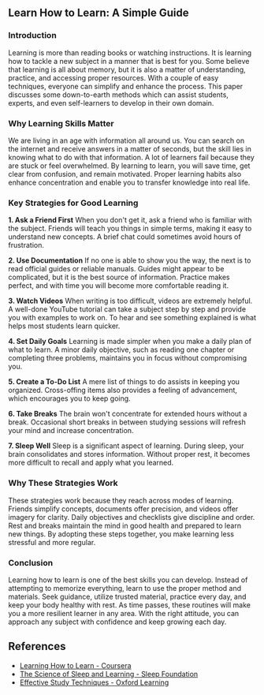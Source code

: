 ## Learn How to Learn: A Simple Guide

### Introduction
Learning is more than reading books or watching instructions. It is learning how to tackle a new subject in a manner that is best for you. Some believe that learning is all about memory, but it is also a matter of understanding, practice, and accessing proper resources. With a couple of easy techniques, everyone can simplify and enhance the process. This paper discusses some down-to-earth methods which can assist students, experts, and even self-learners to develop in their own domain.

### Why Learning Skills Matter
We are living in an age with information all around us. You can search on the internet and receive answers in a matter of seconds, but the skill lies in knowing what to do with that information. A lot of learners fail because they are stuck or feel overwhelmed. By learning to learn, you will save time, get clear from confusion, and remain motivated. Proper learning habits also enhance concentration and enable you to transfer knowledge into real life.

### Key Strategies for Good Learning
**1. Ask a Friend First**
When you don't get it, ask a friend who is familiar with the subject. Friends will teach you things in simple terms, making it easy to understand new concepts. A brief chat could sometimes avoid hours of frustration.

**2. Use Documentation**
If no one is able to show you the way, the next is to read official guides or reliable manuals. Guides might appear to be complicated, but it is the best source of information. Practice makes perfect, and with time you will become more comfortable reading it.

**3. Watch Videos**
When writing is too difficult, videos are extremely helpful. A well-done YouTube tutorial can take a subject step by step and provide you with examples to work on. To hear and see something explained is what helps most students learn quicker.

**4. Set Daily Goals**
Learning is made simpler when you make a daily plan of what to learn. A minor daily objective, such as reading one chapter or completing three problems, maintains you in focus without compromising you. 

**5. Create a To-Do List**
A mere list of things to do assists in keeping you organized. Cross-offing items also provides a feeling of advancement, which encourages you to keep going.

**6. Take Breaks**
The brain won't concentrate for extended hours without a break. Occasional short breaks in between studying sessions will refresh your mind and increase concentration.

**7. Sleep Well**
Sleep is a significant aspect of learning. During sleep, your brain consolidates and stores information. Without proper rest, it becomes more difficult to recall and apply what you learned.

### Why These Strategies Work
These strategies work because they reach across modes of learning. Friends simplify concepts, documents offer precision, and videos offer imagery for clarity. Daily objectives and checklists give discipline and order. Rest and breaks maintain the mind in good health and prepared to learn new things. By adopting these steps together, you make learning less stressful and more regular.

### Conclusion
Learning how to learn is one of the best skills you can develop. Instead of attempting to memorize everything, learn to use the proper method and materials. Seek guidance, utilize trusted material, practice every day, and keep your body healthy with rest. As time passes, these routines will make you a more resilient learner in any area. With the right attitude, you can approach any subject with confidence and keep growing each day.

## References
- [Learning How to Learn - Coursera](https://www.coursera.org/learn/learning-how-to-learn)  
- [The Science of Sleep and Learning - Sleep Foundation](https://www.sleepfoundation.org/sleep-hygiene/memory-and-sleep)  
- [Effective Study Techniques - Oxford Learning](https://www.oxfordlearning.com/study-skills/)  
